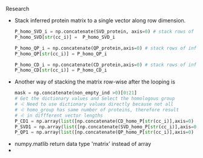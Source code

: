 Research


- Stack inferred protein matrix to a single vector along row dimension.
  ``` python
  P_homo_SVD_i = np.concatenate(SVD_protein, axis=0) # stack rows of inferred SVD_protein to a vector
  P_homo_SVD[str(cc_i)] =  P_homo_SVD_i

  P_homo_QP_i = np.concatenate(QP_protein,axis=0) # stack rows of inferred QP_protein to a vector
  P_homo_QP[str(cc_i)] = P_homo_QP_i

  P_homo_CD_i = np.concatenate(CD_protein,axis=0) # stack rows of inferred CD_protein to a vector
  P_homo_CD[str(cc_i)] = P_homo_CD_i
  ```
- Another way of stacking the matrix row-wise after the looping is
  ``` python
  mask = np.concatenate(non_empty_ind >0)[0:21]
  # Get the dictionary values and Select the homologous group
  # ♌ Need to use dictionary values directly because not all
  # ♌ homo_group has same number of proteins, therefore result
  # ♌ in diffferent vector lengths
  P_CD1 = np.array(list([np.concatenate(CD_homo_P[str(cc_i)],axis=0) for cc_i in range(21)]))[mask]
  P_SVD1 = np.array(list([np.concatenate(SVD_homo_P[str(cc_i)],axis=0) for cc_i in range(21)]))[mask]
  P_QP1 = np.array(list([np.concatenate(QP_homo_P[str(cc_i)],axis=0) for cc_i in range(21)]))[mask]
  ```
- numpy.matlib return data type 'matrix' instead of array
- ​
